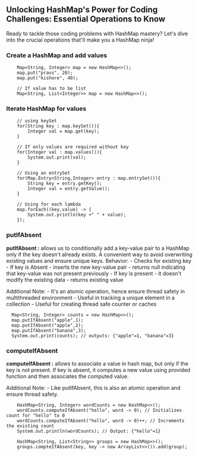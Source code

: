 ## Unlocking HashMap's Power for Coding Challenges: Essential Operations to Know
Ready to tackle those coding problems with HashMap mastery? Let's dive into the crucial operations that'll make you a HashMap ninja!

### Create a HashMap and add values
```
    Map<String, Integer> map = new HashMap<>();
    map.put("pravs", 20);
    map.put("kishore", 40);

    // If value has to be list
    Map<String, List<Integer>> map = new HashMap<>();
```

### Iterate HashMap for values
```
    // using keySet
    for(String key : map.keySet()){
        Integer val = map.get(key);
    }

    // If only values are required without key
    for(Integer val : map.values()){
        System.out.print(val);
    }

    // Using an entrySet
    for(Map.Entry<String,Integer> entry : map.entrySet()){
        String key = entry.getKey();
        Integer val = entry.getValue();
    }

    // Using for each lambda
    map.forEach((key,value) -> {
        System.out.println(key +" " + value);
    });

```

### putIfAbsent

**putIfAbsent :** allows us to conditionally add a key-value pair to a HashMap only if the key doesn't already exists. A convenient way to avoid overwriting existing values and ensure unique keys.
Behavior: 
    - Checks for existing key
    - If key is Absent
      - inserts the new key-value pair
      - returns null indicating that key-value was not present previously
    - If key is present
      - it doesn't modify the existing data
      - returns existing value

Additional Note:
    - It's an atomic operation, hence ensure thread safety in multithreaded environment
    - Useful in tracking a unique element in a collection
    - Useful for creating thread safe counter or caches

```
  Map<String, Integer> counts = new HashMap<>();
  map.putIfAbsent("apple",1);
  map.putIfAbsent("apple",2);
  map.putIfAbsent("banana",3);
  System.out.print(counts); // outputs: {"apple"=1, "banana"=3}  
```

### computeIfAbsent

**computeIfAbsent :** allows to associate a value in hash map, but only if the key is not present. If key is absent, it computes a new value using provided function and then associates the computed value. 

Additional Note:
    - Like putIfAbsent, this is also an atomic operation and ensure thread safety.

```
    HashMap<String, Integer> wordCounts = new HashMap<>();
    wordCounts.computeIfAbsent("hello", word -> 0); // Initializes count for "hello" to 0
    wordCounts.computeIfAbsent("hello", word -> 0)++; // Increments the existing count
    System.out.println(wordCounts); // Output: {"hello"=1}

    HashMap<String, List<String>> groups = new HashMap<>();
    groups.compteIfAbsent(key, key -> new ArrayList<>()).add(group);
```